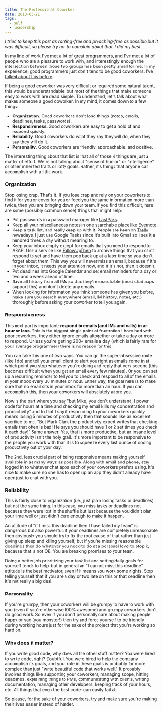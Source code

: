 ```yaml
---
title: The Professional Coworker
date: 2013-03-21
tags:
  - self
  - leadership
---
```


_I tried to keep this post as ranting-free and preaching-free as possible but it was difficult, so please try not to complain about that. I did my best._

In my line of work I've met a lot of great programmers, and I've met a lot of people who are a pleasure to work with, and interestingly enough the intersection between those two groups has been pretty small for me. In my experience, good programmers just don't tend to be good coworkers. I've [talked about this before](/ramblings/coding-skill-vs-employee-skill).

If being a good coworker was very difficult or required some natural talent, this would be understandable, but most of the things that make someone easy to work with are dead simple. To understand, let's talk about what makes someone a good coworker. In my mind, it comes down to a few things:

* **Organization**. Good coworkers don't lose things (notes, emails, deadlines, tasks, passwords).
* **Responsiveness**. Good coworkers are easy to get a hold of and respond quickly.
* **Reliability**. Good coworkers do what they say they will do, when they say they will do it.
* **Personality**. Good coworkers are friendly, approachable, and positive.

The interesting thing about that list is that all of those 4 things are just a matter of effort. We're not talking about "sense of humor" or "intelligence" or other inherited traits or lofty goals. Rather, it's things that anyone can accomplish with a little work.

### Organization

Stop losing crap. That's it. If you lose crap and rely on your coworkers to find it for you or cover for you or feed you the same information more than twice, then you are bringing down your team. If you find this difficult, here are some (possibly common sense) things that might help:

* Put passwords in a password manager like [LastPass](http://lastpass.com).
* Keep all your miscellaneous notes in one searchable place like [Evernote](http://evernote.com).
* Keep a task list, and really keep up with it. People are keen on [Trello](http://trello.com) nowadays. I just use Google Tasks since it's built into Gmail so I see it a hundred times a day without meaning to.
* Keep your inbox empty except for emails that you need to respond to ASAP. Use a service like [FollowUpThen](http://followupthen.com) to archive things that you can't respond to yet and have them pop back up at a later time so you don't forget about them. This way you will never miss an email, because if it's in your inbox, it needs your attention now, and if it's not, then it doesn't.
* Put deadlines into Google Calendar and set email reminders for a day or two and a week ahead of time.
* Save all history from all IMs so that they're searchable (most chat apps support this) and don't delete any emails.
* When looking for information you think someone has given you before, make sure you search everywhere (email, IM history, notes, etc.) thoroughly before asking your coworker to tell you again.

### Responsiveness

This next part is important: **respond to emails (and IMs and calls) in an hour or less**. This is the biggest single point of frustration I have had with poor coworkers, they either ignore emails altogether or take a day or more to respond. Unless you're getting 200+ emails a day (which is fairly rare for your average programmer) there is no reason for this.

You can take this one of two ways. You can go the super-obsessive route (like I do) and tell your email client to alert you right as emails come in at which point you stop whatever you're doing and reply that very second (this becomes difficult when you get an email every few minutes). Or you can set up a recurring reminder to tell you to check and respond to all of the emails in your inbox every 30 minutes or hour. Either way, the goal here is to make sure that no email sits in your inbox for more than an hour. If you can accomplish this, then your coworkers will absolutely adore you.

Now is the part where you say "but Mike, you don't understand, I power code for hours at a time and checking my email kills my concentration and productivity" and to that I say if responding to your coworkers quickly means losing 5 minutes of productivity then that sounds like an excellent sacrifice to me. "But Mark Clark the productivity expert writes that checking emails that often is bad! He says you should have 1 or 2 set times you check it each day!" Same answer. Yes, that is more productive, but an insane level of productivity isn't the holy grail. It's more important to be responsive to the people you work with than it is to squeeze every last ounce of coding productivity out of your day.

The 2nd, less crucial part of being responsive means making yourself available in as many ways as possible. Along with email and phone, stay logged in to whatever chat apps each of your coworkers prefers using. It's nice to make sure no one has to open up an app they didn't already have open just to chat with you.

### Reliability

This is fairly close to organization (i.e., just plain losing tasks or deadlines) but not the same thing. In this case, you miss tasks or deadlines not because they were lost in the shuffle but just because the you didn't plan your time well or just didn't care enough to make it happen.

An attitude of "if I miss this deadline then I have failed my team" is dangerous but also powerful. If your deadlines are completely unreasonable then obviously you should try to fix the root cause of that rather than just giving up sleep and killing yourself, but if you're missing reasonable deadlines then do whatever you need to do at a personal level to stop it, because that is not OK. You are breaking promises to your team.

Doing a better job prioritizing your task list and setting daily goals for yourself tends to help, but in general an "I cannot miss this deadline" attitude is the best motivator, even if it means you work some nights. Stop telling yourself that if you are a day or two late on this or that deadline then it's not really a big deal.

### Personality

If you're grumpy, then your coworkers will be grumpy to have to work with you (even if you're otherwise 100% awesome) and grumpy coworkers don't do good work. So even if you don't personally care about making people happy or sad (you monster!) then try and force yourself to be friendly during working hours just for the sake of the project that you're working so hard on.

### Why does it matter?

If you write good code, why does all the other stuff matter? You were hired to write code, right? Doubtful. You were hired to help the company accomplish its goals, and your role in these goals is probably far more complex than just "write beautiful code that works well." It probably involves things like supporting your coworkers, managing scope, hitting deadlines, explaining things to PMs, communicating with clients, writing documentation, managing other developers, keeping track of your hours, etc. All things that even the best coder can easily fail at.

So please, for the sake of your coworkers, try and make sure you're making their lives easier instead of harder.
